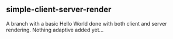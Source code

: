 ## simple-client-server-render

A branch with a basic Hello World done with both client and server rendering. Nothing adaptive added yet...